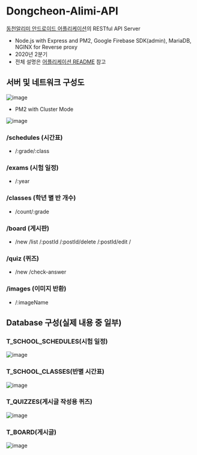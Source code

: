 # Dongcheon-Alimi-API
[동천알리미 안드로이드 어플리케이션](https://github.com/Neibce/Dongcheon-Alimi)의 RESTful API Server
- Node.js with Express and PM2, Google Firebase SDK(admin), MariaDB, NGINX for Reverse proxy
- 2020년 2분기
- 전체 설명은 [어플리케이션 README](https://github.com/Neibce/Dongcheon-Alimi) 참고

## 서버 및 네트워크 구성도
![image](https://github.com/Neibce/Dongcheon-Alimi-API/assets/18096595/3ce4fed1-1e06-4e2a-92d2-d7e8c18635ae)

- PM2 with Cluster Mode

![image](https://github.com/Neibce/Dongcheon-Alimi-API/assets/18096595/7d3eef56-c57f-447a-b5bb-bbd032b7c61b)

### /schedules (시간표)
  - /:grade/:class
### /exams (시험 일정)
  - /:year
### /classes (학년 별 반 개수)
  - /count/:grade
### /board (게시판)
  - /new /list /:postId /:postId/delete /:postId/edit /
### /quiz (퀴즈)
  - /new /check-answer
### /images (이미지 반환)
  - /:imageName
    
## Database 구성(실제 내용 중 일부)
### T_SCHOOL_SCHEDULES(시험 일정)
![image](https://github.com/Neibce/Dongcheon-Alimi-API/assets/18096595/2e6aa506-c8c5-4c7c-9273-e5c553f1bb3b)

### T_SCHOOL_CLASSES(반별 시간표)
![image](https://github.com/Neibce/Dongcheon-Alimi-API/assets/18096595/3a25867c-b673-42f8-a30b-97cb26d306a8)

### T_QUIZZES(게시글 작성용 퀴즈)
![image](https://github.com/Neibce/Dongcheon-Alimi-API/assets/18096595/8a2d87c7-7f7e-4671-b14d-8871e66bdc8c)

### T_BOARD(게시글)
![image](https://github.com/Neibce/Dongcheon-Alimi-API/assets/18096595/4f33e184-7782-4716-95ec-c2039479931a)
